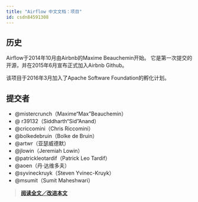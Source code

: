 ```yaml
---
title: "Airflow 中文文档：项目"
id: csdn84591308
---
```


## 历史

Airflow于2014年10月由Airbnb的Maxime Beauchemin开始。 它是第一次提交的开源，并在2015年6月宣布正式加入Airbnb Github。

该项目于2016年3月加入了Apache Software Foundation的孵化计划。

## 提交者

*   @mistercrunch（Maxime“Max”Beauchemin）
*   @ r39132（Siddharth“Sid”Anand）
*   @criccomini（Chris Riccomini）
*   @bolkedebruin（Bolke de Bruin）
*   @artwr（亚瑟威德默）
*   @jlowin（Jeremiah Lowin）
*   @patrickleotardif（Patrick Leo Tardif）
*   @aoen（丹·达维多夫）
*   @syvineckruyk（Steven Yvinec-Kruyk）
*   @msumit（Sumit Maheshwari）

> [**阅读全文／改进本文**](https://github.com/apachecn/airflow-doc-zh/blob/master/zh/1.md)
